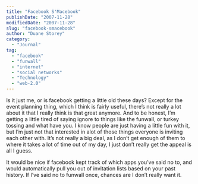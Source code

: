 ```yaml
---
title: "Facebook S'Macebook"
publishDate: "2007-11-28"
modifiedDate: "2007-11-28"
slug: "facebook-smacebook"
author: "Duane Storey"
category:
  - "Journal"
tag:
  - "facebook"
  - "funwall"
  - "internet"
  - "social networks"
  - "Technology"
  - "web-2.0"
---
```


Is it just me, or is facebook getting a little old these days? Except for the event planning thing, which I think is fairly useful, there’s not really a lot about it that I really think is that great anymore. And to be honest, I’m getting a little tired of saying ignore to things like the funwall, or turkey tossing and what have you. I know people are just having a little fun with it, but I’m just not that interested in alot of those things everyone is inviting each other with. It’s not really a big deal, as I don’t get enough of them to where it takes a lot of time out of my day, I just don’t really get the appeal is all I guess.

It would be nice if facebook kept track of which apps you’ve said no to, and would automatically pull you out of invitation lists based on your past history. If I’ve said no to funwall once, chances are I don’t really want it.